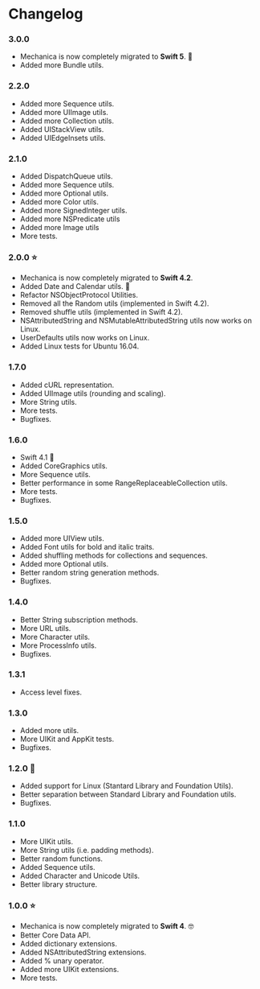 # Changelog

### 3.0.0

- Mechanica is now completely migrated to **Swift 5**. 🎉
- Added more Bundle utils.

### 2.2.0

- Added more Sequence utils.
- Added more UIImage utils.
- Added more Collection utils.
- Added UIStackView utils.
- Added UIEdgeInsets utils.

### 2.1.0

- Added DispatchQueue utils.
- Added more Sequence utils.
- Added more Optional utils.
- Added more Color utils.
- Added more SignedInteger utils.
- Added more NSPredicate utils
- Added more Image utils
- More tests.

### 2.0.0 ⭐

- Mechanica is now completely migrated to **Swift 4.2**.
- Added Date and Calendar utils. 📆
- Refactor NSObjectProtocol Utilities.
- Removed all the Random utils (implemented in Swift 4.2).
- Removed shuffle utils (implemented in Swift 4.2).
- NSAttributedString and NSMutableAttributedString utils now works on Linux.
- UserDefaults utils now works on Linux.
- Added Linux tests for Ubuntu 16.04.

### 1.7.0

- Added cURL representation.
- Added UIImage utils (rounding and scaling).
- More String utils.
- More tests.
- Bugfixes.

### 1.6.0

- Swift 4.1 🎉
- Added CoreGraphics utils.
- More Sequence utils.
- Better performance in some RangeReplaceableCollection utils.
- More tests.
- Bugfixes.

### 1.5.0

- Added more UIView utils.
- Added Font utils for bold and italic traits.
- Added shuffling methods for collections and sequences.
- Added more Optional utils.
- Better random string generation methods.
- Bugfixes.

### 1.4.0

- Better String subscription methods.
- More URL utils.
- More Character utils.
- More ProcessInfo utils.
- Bugfixes.

### 1.3.1

- Access level fixes.

### 1.3.0

- Added more utils.
- More UIKit and AppKit tests.
- Bugfixes. 

### 1.2.0 🐧

- Added support for Linux (Stantard Library and Foundation Utils).
- Better separation between Standard Library and Foundation utils.
- Bugfixes.

### 1.1.0

- More UIKit utils.
- More String utils (i.e. padding methods).
- Better random functions.
- Added Sequence utils.
- Added Character and Unicode Utils.
- Better library structure.

### 1.0.0 ⭐

- Mechanica is now completely migrated to **Swift 4**. 🤓
- Better Core Data API.
- Added dictionary extensions.
- Added NSAttributedString extensions.
- Added % unary operator.
- Added more UIKit extensions.
- More tests.
